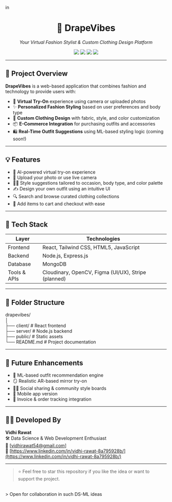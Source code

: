 in<h1 align="center">👗 DrapeVibes</h1>
<p align="center">
  <em>Your Virtual Fashion Stylist & Custom Clothing Design Platform</em>
</p>

<p align="center">
  <img src="https://img.shields.io/badge/Frontend-React-blue?style=for-the-badge" />
  <img src="https://img.shields.io/badge/Backend-Node.js-green?style=for-the-badge" />
  <img src="https://img.shields.io/badge/Database-MongoDB-brightgreen?style=for-the-badge" />
  <img src="https://img.shields.io/badge/Fashion-Tech-purple?style=for-the-badge" />
</p>

---

## 🧵 Project Overview

**DrapeVibes** is a web-based application that combines fashion and technology to provide users with:

- 👚 **Virtual Try-On** experience using camera or uploaded photos  
- ✨ **Personalized Fashion Styling** based on user preferences and body type  
- 🧵 **Custom Clothing Design** with fabric, style, and color customization  
- 📦 **E-Commerce Integration** for purchasing outfits and accessories  
- 🛍️ **Real-Time Outfit Suggestions** using ML-based styling logic (coming soon!)

---

## 💡 Features

- 🎯 AI-powered virtual try-on experience  
- 📸 Upload your photo or use live camera  
- 🧍‍♀️ Style suggestions tailored to occasion, body type, and color palette  
- ✍️ Design your own outfit using an intuitive UI  
- 🔍 Search and browse curated clothing collections  
- 🛒 Add items to cart and checkout with ease

---

## 🚀 Tech Stack

| Layer       | Technologies                        |
|------------|-------------------------------------|
| Frontend   | React, Tailwind CSS, HTML5, JavaScript |
| Backend    | Node.js, Express.js                  |
| Database   | MongoDB                              |
| Tools & APIs | Cloudinary, OpenCV, Figma (UI/UX), Stripe (planned) |

---

## 📁 Folder Structure

drapevibes/
<br>
│
<br>
├── client/ # React frontend
<br>
├── server/ # Node.js backend
<br>
├── public/ # Static assets
<br>
└── README.md # Project documentation
<br>

---

## 🌟 Future Enhancements

- 🧠 ML-based outfit recommendation engine  
- 🪞 Realistic AR-based mirror try-on  
- 👯‍♀️ Social sharing & community style boards  
- 📱 Mobile app version  
- 🧾 Invoice & order tracking integration

---

## 👩‍💻 Developed By

**Vidhi Rawat**  
🛠️ Data Science & Web Development Enthusiast  
📧 [vidhirawat54@gmail.com]  
🔗 [https://www.linkedin.com/in/vidhi-rawat-8a795928b/](https://www.linkedin.com/in/vidhi-rawat-8a795928b/)

---

> ⭐ Feel free to star this repository if you like the idea or want to support the project.
<br>
> Open for collaboration in such DS-ML ideas 


